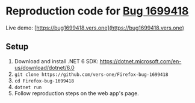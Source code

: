 # Reproduction code for [Bug 1699418](https://bugzilla.mozilla.org/show_bug.cgi?id=1699418)

Live demo: [https://bug1699418.vers.one](https://bug1699418.vers.one)

## Setup

1. Download and install .NET 6 SDK: https://dotnet.microsoft.com/en-us/download/dotnet/6.0
2. `git clone https://github.com/vers-one/Firefox-bug-1699418`
3. `cd Firefox-bug-1699418`
4. `dotnet run`
5. Follow reproduction steps on the web app's page.

